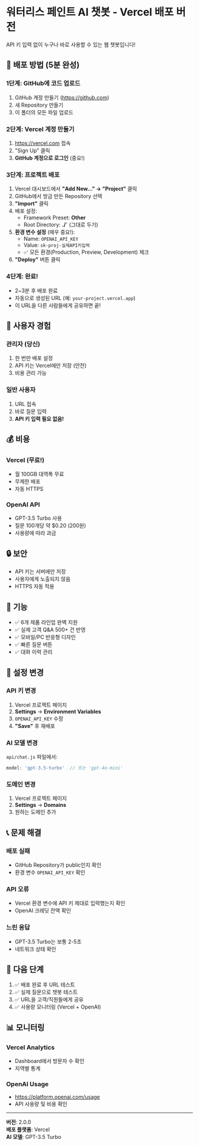 # 워터리스 페인트 AI 챗봇 - Vercel 배포 버전

API 키 입력 없이 누구나 바로 사용할 수 있는 웹 챗봇입니다!

## 🚀 배포 방법 (5분 완성)

### 1단계: GitHub에 코드 업로드

1. GitHub 계정 만들기 (https://github.com)
2. 새 Repository 만들기
3. 이 폴더의 모든 파일 업로드

### 2단계: Vercel 계정 만들기

1. https://vercel.com 접속
2. "Sign Up" 클릭
3. **GitHub 계정으로 로그인** (중요!)

### 3단계: 프로젝트 배포

1. Vercel 대시보드에서 **"Add New..." → "Project"** 클릭
2. GitHub에서 방금 만든 Repository 선택
3. **"Import"** 클릭
4. 배포 설정:
   - Framework Preset: **Other**
   - Root Directory: **./`** (그대로 두기)
5. **환경 변수 설정** (매우 중요!):
   - Name: `OPENAI_API_KEY`
   - Value: `sk-proj-실제API키입력`
   - ✅ 모든 환경(Production, Preview, Development) 체크
6. **"Deploy"** 버튼 클릭

### 4단계: 완료!

- 2~3분 후 배포 완료
- 자동으로 생성된 URL (예: `your-project.vercel.app`)
- 이 URL을 다른 사람들에게 공유하면 끝!

## 🎉 사용자 경험

### 관리자 (당신)
1. 한 번만 배포 설정
2. API 키는 Vercel에만 저장 (안전)
3. 비용 관리 가능

### 일반 사용자
1. URL 접속
2. 바로 질문 입력
3. **API 키 입력 필요 없음!**

## 💰 비용

### Vercel (무료!)
- 월 100GB 대역폭 무료
- 무제한 배포
- 자동 HTTPS

### OpenAI API
- GPT-3.5 Turbo 사용
- 질문 100개당 약 $0.20 (200원)
- 사용량에 따라 과금

## 🔒 보안

- API 키는 서버에만 저장
- 사용자에게 노출되지 않음
- HTTPS 자동 적용

## 📱 기능

- ✅ 6개 제품 라인업 완벽 지원
- ✅ 실제 고객 Q&A 500+ 건 반영
- ✅ 모바일/PC 반응형 디자인
- ✅ 빠른 질문 버튼
- ✅ 대화 이력 관리

## 🔧 설정 변경

### API 키 변경
1. Vercel 프로젝트 페이지
2. **Settings** → **Environment Variables**
3. `OPENAI_API_KEY` 수정
4. **"Save"** 후 재배포

### AI 모델 변경
`api/chat.js` 파일에서:
```javascript
model: 'gpt-3.5-turbo'  // 또는 'gpt-4o-mini'
```

### 도메인 변경
1. Vercel 프로젝트 페이지
2. **Settings** → **Domains**
3. 원하는 도메인 추가

## 📞 문제 해결

### 배포 실패
- GitHub Repository가 public인지 확인
- 환경 변수 `OPENAI_API_KEY` 확인

### API 오류
- Vercel 환경 변수에 API 키 제대로 입력했는지 확인
- OpenAI 크레딧 잔액 확인

### 느린 응답
- GPT-3.5 Turbo는 보통 2-5초
- 네트워크 상태 확인

## 🎯 다음 단계

1. ✅ 배포 완료 후 URL 테스트
2. ✅ 실제 질문으로 챗봇 테스트
3. ✅ URL을 고객/직원들에게 공유
4. ✅ 사용량 모니터링 (Vercel + OpenAI)

## 📊 모니터링

### Vercel Analytics
- Dashboard에서 방문자 수 확인
- 지역별 통계

### OpenAI Usage
- https://platform.openai.com/usage
- API 사용량 및 비용 확인

---

**버전**: 2.0.0  
**배포 플랫폼**: Vercel  
**AI 모델**: GPT-3.5 Turbo
